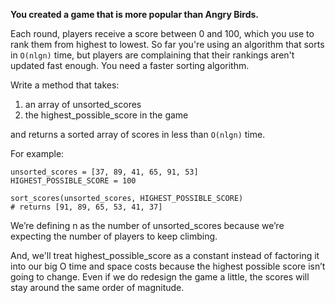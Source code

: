 **You created a game that is more popular than Angry Birds.**

Each round, players receive a score between 0 and 100, which you use to rank them from highest to lowest. So far you're using an algorithm that sorts in `O(nlgn)` time, but players are complaining that their rankings aren't updated fast enough. You need a faster sorting algorithm.

Write a method that takes:

1. an array of unsorted_scores
2. the highest_possible_score in the game

and returns a sorted array of scores in less than `O(nlgn)` time.

For example:

```
unsorted_scores = [37, 89, 41, 65, 91, 53]
HIGHEST_POSSIBLE_SCORE = 100

sort_scores(unsorted_scores, HIGHEST_POSSIBLE_SCORE)
# returns [91, 89, 65, 53, 41, 37]
```

We’re defining n as the number of unsorted_scores because we’re expecting the number of players to keep climbing.

And, we'll treat highest_possible_score as a constant instead of factoring it into our big O time and space costs because the highest possible score isn’t going to change. Even if we do redesign the game a little, the scores will stay around the same order of magnitude.
